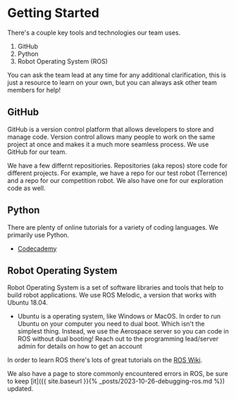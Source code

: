 # Getting Started

There's a couple key tools and technologies our team uses.
1. GitHub
2. Python
3. Robot Operating System (ROS)

You can ask the team lead at any time for any additional clarification, this is just a resource to learn on your own, but you can always ask other team members for help!

## GitHub
GitHub is a version control platform that allows developers to store and manage code. Version control allows many people to work on the same project at once and makes it a much more seamless process. We use GitHub for our team. 

We have a few differnt repositiories. Repositories (aka repos) store code for different projects. For example, we have a repo for our test robot (Terrence) and a repo for our competition robot. We also have one for our exploration code as well.

## Python
There are plenty of online tutorials for a variety of coding languages. We primarily use Python. 
* [Codecademy](https://www.codecademy.com/courses/learn-python-3/)

## Robot Operating System
Robot Operating System is a set of software libraries and tools that help to build robot applications. We use ROS Melodic, a version that works with Ubuntu 18.04. 
* Ubuntu is a operating system, like Windows or MacOS. In order to run Ubuntu on your computer you need to dual boot. Which isn't the simplest thing. Instead, we use the Aerospace server so you can code in ROS without dual booting! Reach out to the programming lead/server admin for details on how to get an account

In order to learn ROS there's lots of great tutorials on the [ROS Wiki](https://wiki.ros.org/ROS/Tutorials).


We also have a page to store commonly encountered errors in ROS, be sure to keep [it]({{ site.baseurl }}{% _posts/2023-10-26-debugging-ros.md %}) updated.